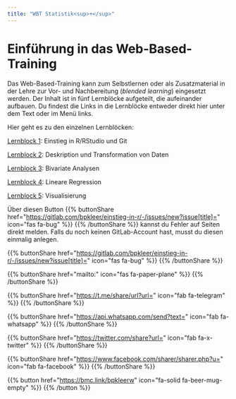 ```yaml
---
title: "WBT Statistik<sup>+</sup>"
---
```


# Einführung in das Web-Based-Training

Das Web-Based-Training kann zum Selbstlernen oder als Zusatzmaterial in der Lehre zur Vor- und Nachbereitung (*blended learning*) eingesetzt werden. Der Inhalt ist in fünf Lernblöcke aufgeteilt, die aufeinander aufbauen. Du findest die Links in die Lernblöcke entweder direkt hier unter dem Text oder im Menü links.

Hier geht es zu den einzelnen Lernblöcken: 

[Lernblock 1](./lb1/de/index.html): Einstieg in R/RStudio und Git

[Lernblock 2](./lb2/de/index.html): Deskription und Transformation von Daten

[Lernblock 3](./lb3/de/index.html): Bivariate Analysen

[Lernblock 4](./lb4/de/index.html): Lineare Regression

[Lernblock 5](./lb5/de/index.html): Visualisierung

Über diesen Button {{% buttonShare href="https://gitlab.com/bpkleer/einstieg-in-r/-/issues/new?issue[title]=" icon="fas fa-bug" %}} {{% /buttonShare %}} kannst du Fehler auf Seiten direkt melden. Falls du noch keinen GitLab-Account hast, musst du diesen einmalig anlegen.

{{% buttonShare href="https://gitlab.com/bpkleer/einstieg-in-r/-/issues/new?issue[title]=" icon="fas fa-bug" %}} {{% /buttonShare %}} 

{{% buttonShare href="mailto:" icon="fas fa-paper-plane" %}} {{% /buttonShare %}}

{{% buttonShare href="https://t.me/share/url?url=" icon="fab fa-telegram" %}} {{% /buttonShare %}}

{{% buttonShare href="https://api.whatsapp.com/send?text=" icon="fab fa-whatsapp" %}} {{% /buttonShare %}}

{{% buttonShare href="https://twitter.com/share?url=" icon="fab fa-x-twitter" %}} {{% /buttonShare %}}

{{% buttonShare href="https://www.facebook.com/sharer/sharer.php?u=" icon="fab fa-facebook" %}} {{% /buttonShare %}}

{{% button href="https://bmc.link/bpkleerw" icon="fa-solid fa-beer-mug-empty" %}} {{% /button %}}
